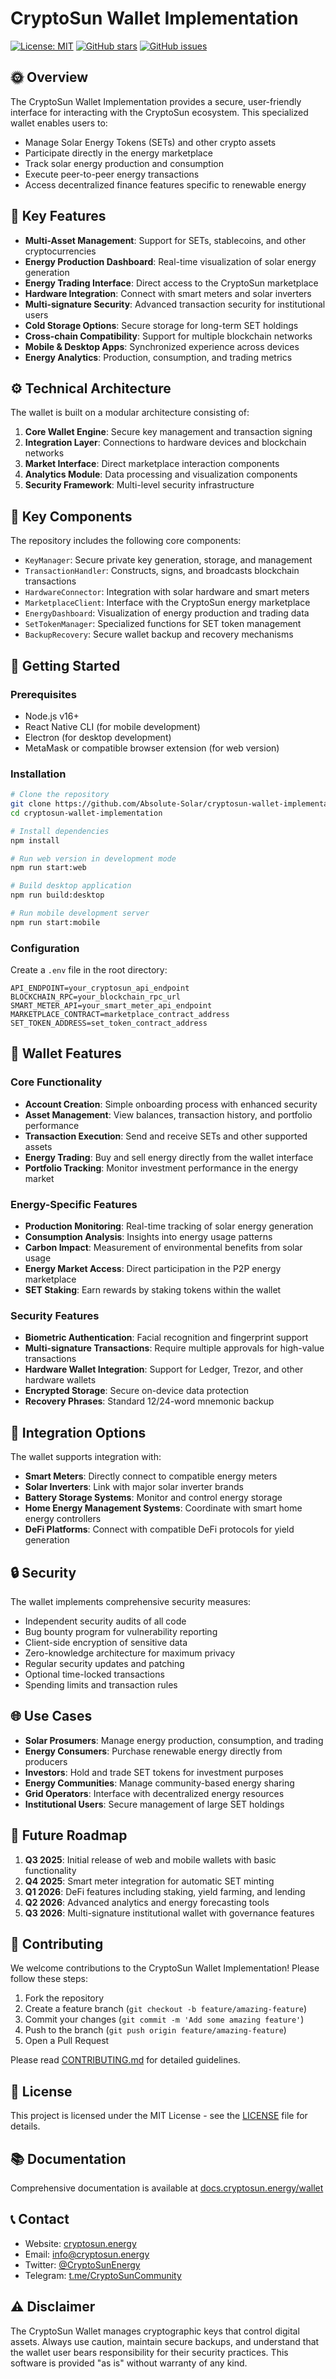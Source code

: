 # CryptoSun Wallet Implementation

[![License: MIT](https://img.shields.io/badge/License-MIT-yellow.svg)](https://opensource.org/licenses/MIT)
[![GitHub stars](https://img.shields.io/github/stars/Absolute-Solar/cryptosun-wallet-implementation.svg)](https://github.com/Absolute-Solar/cryptosun-wallet-implementation/stargazers)
[![GitHub issues](https://img.shields.io/github/issues/Absolute-Solar/cryptosun-wallet-implementation.svg)](https://github.com/Absolute-Solar/cryptosun-wallet-implementation/issues)

## 🌞 Overview

The CryptoSun Wallet Implementation provides a secure, user-friendly interface for interacting with the CryptoSun ecosystem. This specialized wallet enables users to:

- Manage Solar Energy Tokens (SETs) and other crypto assets
- Participate directly in the energy marketplace
- Track solar energy production and consumption
- Execute peer-to-peer energy transactions
- Access decentralized finance features specific to renewable energy

## 🔑 Key Features

- **Multi-Asset Management**: Support for SETs, stablecoins, and other cryptocurrencies
- **Energy Production Dashboard**: Real-time visualization of solar energy generation
- **Energy Trading Interface**: Direct access to the CryptoSun marketplace
- **Hardware Integration**: Connect with smart meters and solar inverters
- **Multi-signature Security**: Advanced transaction security for institutional users
- **Cold Storage Options**: Secure storage for long-term SET holdings
- **Cross-chain Compatibility**: Support for multiple blockchain networks
- **Mobile & Desktop Apps**: Synchronized experience across devices
- **Energy Analytics**: Production, consumption, and trading metrics

## ⚙️ Technical Architecture

The wallet is built on a modular architecture consisting of:

1. **Core Wallet Engine**: Secure key management and transaction signing
2. **Integration Layer**: Connections to hardware devices and blockchain networks
3. **Market Interface**: Direct marketplace interaction components
4. **Analytics Module**: Data processing and visualization components
5. **Security Framework**: Multi-level security infrastructure

## 🔧 Key Components

The repository includes the following core components:

- `KeyManager`: Secure private key generation, storage, and management
- `TransactionHandler`: Constructs, signs, and broadcasts blockchain transactions
- `HardwareConnector`: Integration with solar hardware and smart meters
- `MarketplaceClient`: Interface with the CryptoSun energy marketplace
- `EnergyDashboard`: Visualization of energy production and trading data
- `SetTokenManager`: Specialized functions for SET token management
- `BackupRecovery`: Secure wallet backup and recovery mechanisms

## 🚀 Getting Started

### Prerequisites

- Node.js v16+
- React Native CLI (for mobile development)
- Electron (for desktop development)
- MetaMask or compatible browser extension (for web version)

### Installation

```bash
# Clone the repository
git clone https://github.com/Absolute-Solar/cryptosun-wallet-implementation.git
cd cryptosun-wallet-implementation

# Install dependencies
npm install

# Run web version in development mode
npm run start:web

# Build desktop application
npm run build:desktop

# Run mobile development server
npm run start:mobile
```

### Configuration

Create a `.env` file in the root directory:

```
API_ENDPOINT=your_cryptosun_api_endpoint
BLOCKCHAIN_RPC=your_blockchain_rpc_url
SMART_METER_API=your_smart_meter_api_endpoint
MARKETPLACE_CONTRACT=marketplace_contract_address
SET_TOKEN_ADDRESS=set_token_contract_address
```

## 📱 Wallet Features

### Core Functionality
- **Account Creation**: Simple onboarding process with enhanced security
- **Asset Management**: View balances, transaction history, and portfolio performance
- **Transaction Execution**: Send and receive SETs and other supported assets
- **Energy Trading**: Buy and sell energy directly from the wallet interface
- **Portfolio Tracking**: Monitor investment performance in the energy market

### Energy-Specific Features
- **Production Monitoring**: Real-time tracking of solar energy generation
- **Consumption Analysis**: Insights into energy usage patterns
- **Carbon Impact**: Measurement of environmental benefits from solar usage
- **Energy Market Access**: Direct participation in the P2P energy marketplace
- **SET Staking**: Earn rewards by staking tokens within the wallet

### Security Features
- **Biometric Authentication**: Facial recognition and fingerprint support
- **Multi-signature Transactions**: Require multiple approvals for high-value transactions
- **Hardware Wallet Integration**: Support for Ledger, Trezor, and other hardware wallets
- **Encrypted Storage**: Secure on-device data protection
- **Recovery Phrases**: Standard 12/24-word mnemonic backup

## 🔌 Integration Options

The wallet supports integration with:

- **Smart Meters**: Directly connect to compatible energy meters
- **Solar Inverters**: Link with major solar inverter brands
- **Battery Storage Systems**: Monitor and control energy storage
- **Home Energy Management Systems**: Coordinate with smart home energy controllers
- **DeFi Platforms**: Connect with compatible DeFi protocols for yield generation

## 🔒 Security

The wallet implements comprehensive security measures:

- Independent security audits of all code
- Bug bounty program for vulnerability reporting
- Client-side encryption of sensitive data
- Zero-knowledge architecture for maximum privacy
- Regular security updates and patching
- Optional time-locked transactions
- Spending limits and transaction rules

## 🌐 Use Cases

- **Solar Prosumers**: Manage energy production, consumption, and trading
- **Energy Consumers**: Purchase renewable energy directly from producers
- **Investors**: Hold and trade SET tokens for investment purposes
- **Energy Communities**: Manage community-based energy sharing
- **Grid Operators**: Interface with decentralized energy resources
- **Institutional Users**: Secure management of large SET holdings

## 🔮 Future Roadmap

1. **Q3 2025**: Initial release of web and mobile wallets with basic functionality
2. **Q4 2025**: Smart meter integration for automatic SET minting
3. **Q1 2026**: DeFi features including staking, yield farming, and lending
4. **Q2 2026**: Advanced analytics and energy forecasting tools
5. **Q3 2026**: Multi-signature institutional wallet with governance features

## 🤝 Contributing

We welcome contributions to the CryptoSun Wallet Implementation! Please follow these steps:

1. Fork the repository
2. Create a feature branch (`git checkout -b feature/amazing-feature`)
3. Commit your changes (`git commit -m 'Add some amazing feature'`)
4. Push to the branch (`git push origin feature/amazing-feature`)
5. Open a Pull Request

Please read [CONTRIBUTING.md](CONTRIBUTING.md) for detailed guidelines.

## 📜 License

This project is licensed under the MIT License - see the [LICENSE](LICENSE) file for details.

## 📚 Documentation

Comprehensive documentation is available at [docs.cryptosun.energy/wallet](https://docs.cryptosun.energy/wallet)

## 📞 Contact

- Website: [cryptosun.energy](https://cryptosun.energy)
- Email: info@cryptosun.energy
- Twitter: [@CryptoSunEnergy](https://twitter.com/CryptoSunEnergy)
- Telegram: [t.me/CryptoSunCommunity](https://t.me/CryptoSunCommunity)

## ⚠️ Disclaimer

The CryptoSun Wallet manages cryptographic keys that control digital assets. Always use caution, maintain secure backups, and understand that the wallet user bears responsibility for their security practices. This software is provided "as is" without warranty of any kind.
